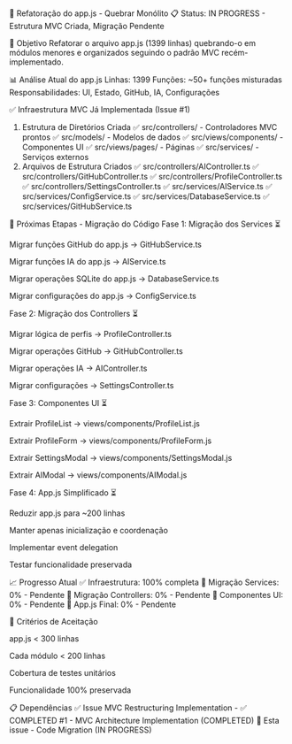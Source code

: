 
🔧 Refatoração do app.js - Quebrar Monólito
📋 Status: IN PROGRESS - Estrutura MVC Criada, Migração Pendente

🎯 Objetivo
Refatorar o arquivo app.js (1399 linhas) quebrando-o em módulos menores e organizados seguindo o padrão MVC recém-implementado.

📊 Análise Atual do app.js
Linhas: 1399
Funções: ~50+ funções misturadas
Responsabilidades: UI, Estado, GitHub, IA, Configurações

✅ Infraestrutura MVC Já Implementada (Issue #1)
1. Estrutura de Diretórios Criada
✅ src/controllers/ - Controladores MVC prontos
✅ src/models/ - Modelos de dados
✅ src/views/components/ - Componentes UI
✅ src/views/pages/ - Páginas
✅ src/services/ - Serviços externos
2. Arquivos de Estrutura Criados
✅ src/controllers/AIController.ts
✅ src/controllers/GitHubController.ts
✅ src/controllers/ProfileController.ts
✅ src/controllers/SettingsController.ts
✅ src/services/AIService.ts
✅ src/services/ConfigService.ts
✅ src/services/DatabaseService.ts
✅ src/services/GitHubService.ts

🔄 Próximas Etapas - Migração do Código
Fase 1: Migração dos Services ⏳

Migrar funções GitHub do app.js → GitHubService.ts

Migrar funções IA do app.js → AIService.ts

Migrar operações SQLite do app.js → DatabaseService.ts

Migrar configurações do app.js → ConfigService.ts

Fase 2: Migração dos Controllers ⏳

Migrar lógica de perfis → ProfileController.ts

Migrar operações GitHub → GitHubController.ts

Migrar operações IA → AIController.ts

Migrar configurações → SettingsController.ts

Fase 3: Componentes UI ⏳

Extrair ProfileList → views/components/ProfileList.js

Extrair ProfileForm → views/components/ProfileForm.js

Extrair SettingsModal → views/components/SettingsModal.js

Extrair AIModal → views/components/AIModal.js

Fase 4: App.js Simplificado ⏳

Reduzir app.js para ~200 linhas

Manter apenas inicialização e coordenação

Implementar event delegation

Testar funcionalidade preservada

📈 Progresso Atual
✅ Infraestrutura: 100% completa
🔄 Migração Services: 0% - Pendente
🔄 Migração Controllers: 0% - Pendente
🔄 Componentes UI: 0% - Pendente
🔄 App.js Final: 0% - Pendente

🎯 Critérios de Aceitação

app.js < 300 linhas

Cada módulo < 200 linhas

Cobertura de testes unitários

Funcionalidade 100% preservada

📋 Dependências
✅ Issue MVC Restructuring Implementation - ✅ COMPLETED #1 - MVC Architecture Implementation (COMPLETED)
🔄 Esta issue - Code Migration (IN PROGRESS)
